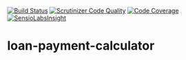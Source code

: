 [![Build Status](https://scrutinizer-ci.com/g/kaurikk/loan-payment-calculator/badges/build.png?b=master)](https://scrutinizer-ci.com/g/kaurikk/loan-payment-calculator/build-status/master) [![Scrutinizer Code Quality](https://scrutinizer-ci.com/g/kaurikk/loan-payment-calculator/badges/quality-score.png?b=master)](https://scrutinizer-ci.com/g/kaurikk/loan-payment-calculator/?branch=master) [![Code Coverage](https://scrutinizer-ci.com/g/kaurikk/loan-payment-calculator/badges/coverage.png?b=master)](https://scrutinizer-ci.com/g/kaurikk/loan-payment-calculator/?branch=master) [![SensioLabsInsight](https://insight.sensiolabs.com/projects/53e4aec7-ba0e-4099-b6ae-9565d8cd1045/mini.png)](https://insight.sensiolabs.com/projects/53e4aec7-ba0e-4099-b6ae-9565d8cd1045)


# loan-payment-calculator
